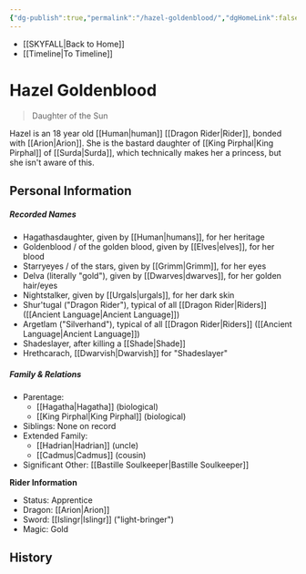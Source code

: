 ```yaml
---
{"dg-publish":true,"permalink":"/hazel-goldenblood/","dgHomeLink":false,"dgPassFrontmatter":false}
---
```


- [[SKYFALL|Back to Home]]
- [[Timeline|To Timeline]]

# Hazel Goldenblood
>Daughter of the Sun

Hazel is an 18 year old [[Human|human]] [[Dragon Rider|Rider]], bonded with [[Arion|Arion]]. She is the bastard daughter of [[King Pirphal|King Pirphal]] of [[Surda|Surda]], which technically makes her a princess, but she isn't aware of this. 

## Personal Information

##### Recorded Names
- Hagathasdaughter, given by [[Human|humans]], for her heritage
- Goldenblood / of the golden blood, given by [[Elves|elves]], for her blood
- Starryeyes / of the stars, given by [[Grimm|Grimm]], for her eyes 
- Delva (literally "gold"), given by [[Dwarves|dwarves]], for her golden hair/eyes
- Nightstalker, given by [[Urgals|urgals]], for her dark skin
- Shur'tugal ("Dragon Rider"), typical of all [[Dragon Rider|Riders]] ([[Ancient Language|Ancient Language]])
- Argetlam ("Silverhand"), typical of all [[Dragon Rider|Riders]] ([[Ancient Language|Ancient Language]])
- Shadeslayer, after killing a [[Shade|Shade]]
- Hrethcarach, [[Dwarvish|Dwarvish]] for "Shadeslayer"

##### Family & Relations
- Parentage: 
	- [[Hagatha|Hagatha]] (biological)
	- [[King Pirphal|King Pirphal]] (biological)
- Siblings: None on record
- Extended Family: 
	- [[Hadrian|Hadrian]] (uncle)
	- [[Cadmus|Cadmus]] (cousin)
- Significant Other: [[Bastille Soulkeeper|Bastille Soulkeeper]]

**Rider Information**
- Status: Apprentice
- Dragon: [[Arion|Arion]]
- Sword: [[Islingr|Islingr]] ("light-bringer")
- Magic: Gold

## History
